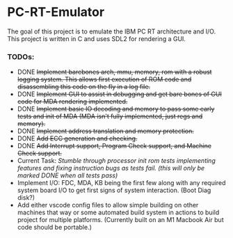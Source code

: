 # PC-RT-Emulator

The goal of this project is to emulate the IBM PC RT architecture and I/O.
This project is written in C and uses SDL2 for rendering a GUI.

### TODOs:
- DONE ~~Implement barebones arch, mmu, memory, rom with a robust logging system. This allows first execution of ROM code and disassembling this code on the fly in a log file.~~
- DONE ~~Implement GUI to assist in debugging and get bare bones of GUI code for MDA rendering implemented.~~
- DONE ~~Implement basic IO decoding and memory to pass some early tests and init of MDA (MDA isn't fully implemented, just regs and memory).~~
- DONE ~~Implement address translation and memory protection.~~
- DONE ~~Add ECC generation and checking.~~
- DONE ~~Add Interrupt support, Program Check support, and Machine Check support.~~
- Current Task: *Stumble through processor init rom tests implementing features and fixing instruction bugs as tests fail. (this will only be marked DONE when all tests pass)*
- Implement I/O: FDC, MDA, KB being the first few along with any required system board I/O to get first signs of system interaction. (Boot Diag disk?)
- Add either vscode config files to allow simple building on other machines that way or some automated build system in actions to build project for multiple platforms. (Currently built on an M1 Macbook Air but code should be portable.)
